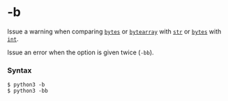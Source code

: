 # -b

Issue a warning when comparing [`bytes`](/built-in-types/bytes.md) or [`bytearray`](/built-in-types/bytearray.md) with [`str`](/built-in-types/str/) or [`bytes`](/built-in-types/bytes.md) with [`int`](/built-in-types/int/).

Issue an error when the option is given twice (`-bb`).

### Syntax

```shell
$ python3 -b
$ python3 -bb
```